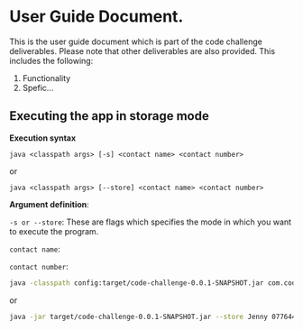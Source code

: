 User Guide Document.
==========================

This is the user guide document which is part of the code challenge deliverables. Please note that other
deliverables are also provided. This includes the following:

1. Functionality
2. Spefic...




Executing the app in storage mode
---------------------------------
__Execution syntax__

`java <classpath args> [-s] <contact name> <contact number>`

or

`java <classpath args> [--store] <contact name> <contact number>`

__Argument definition__:

`-s or --store`: These are flags which specifies the mode in which you want to execute the program.

`contact name`:

`contact number`:

```bash
java -classpath config:target/code-challenge-0.0.1-SNAPSHOT.jar com.codechallenge.pwc.au.AddressBookAppCLI -s sam 09876548997
```

or

```bash
java -jar target/code-challenge-0.0.1-SNAPSHOT.jar --store Jenny 0776447883
```